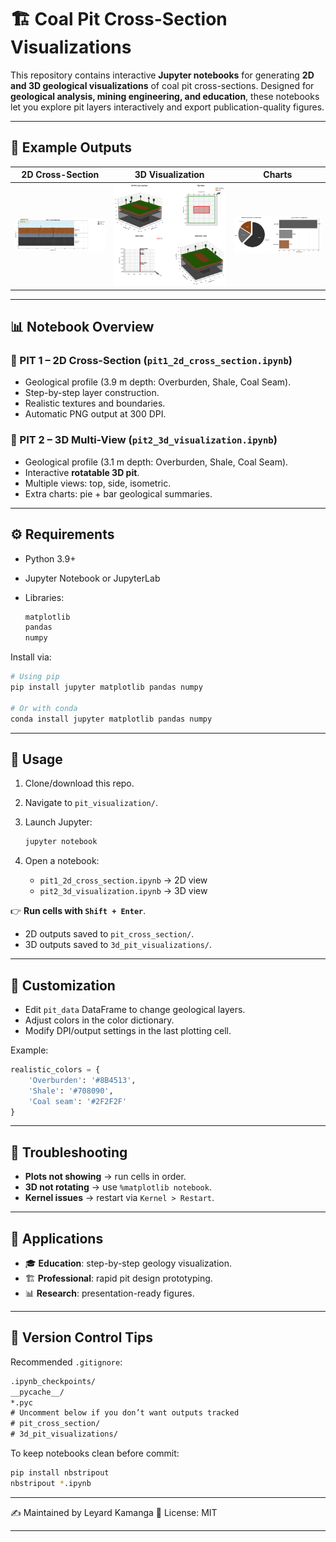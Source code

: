 # 🏗️ Coal Pit Cross-Section Visualizations

This repository contains interactive **Jupyter notebooks** for generating **2D and 3D geological visualizations** of coal pit cross-sections.
Designed for **geological analysis, mining engineering, and education**, these notebooks let you explore pit layers interactively and export publication-quality figures.

---

## 📸 Example Outputs

| 2D Cross-Section                                              | 3D Visualization                                           | Charts                                                 |
| ------------------------------------------------------------- | ---------------------------------------------------------- | ------------------------------------------------------ |
| ![2D Cross Section](pit_cross_section/pit1_cross_section.png) | ![3D View](3d_pit_visualizations/coal_pit_3d_combined.png) | ![Charts](3d_pit_visualizations/geological_charts.png) |

---

## 📊 Notebook Overview

### 🔹 PIT 1 – 2D Cross-Section (`pit1_2d_cross_section.ipynb`)

* Geological profile (3.9 m depth: Overburden, Shale, Coal Seam).
* Step-by-step layer construction.
* Realistic textures and boundaries.
* Automatic PNG output at 300 DPI.

### 🔹 PIT 2 – 3D Multi-View (`pit2_3d_visualization.ipynb`)

* Geological profile (3.1 m depth: Overburden, Shale, Coal Seam).
* Interactive **rotatable 3D pit**.
* Multiple views: top, side, isometric.
* Extra charts: pie + bar geological summaries.

---

## ⚙️ Requirements

* Python 3.9+
* Jupyter Notebook or JupyterLab
* Libraries:

  ```txt
  matplotlib
  pandas
  numpy
  ```

Install via:

```bash
# Using pip
pip install jupyter matplotlib pandas numpy

# Or with conda
conda install jupyter matplotlib pandas numpy
```

---

## 🚀 Usage

1. Clone/download this repo.
2. Navigate to `pit_visualization/`.
3. Launch Jupyter:

   ```bash
   jupyter notebook
   ```
4. Open a notebook:

   * `pit1_2d_cross_section.ipynb` → 2D view
   * `pit2_3d_visualization.ipynb` → 3D view

👉 **Run cells with `Shift + Enter`**.

* 2D outputs saved to `pit_cross_section/`.
* 3D outputs saved to `3d_pit_visualizations/`.

---

## 🎨 Customization

* Edit `pit_data` DataFrame to change geological layers.
* Adjust colors in the color dictionary.
* Modify DPI/output settings in the last plotting cell.

Example:

```python
realistic_colors = {
    'Overburden': '#8B4513',
    'Shale': '#708090',
    'Coal seam': '#2F2F2F'
}
```

---

## 🐛 Troubleshooting

* **Plots not showing** → run cells in order.
* **3D not rotating** → use `%matplotlib notebook`.
* **Kernel issues** → restart via `Kernel > Restart`.

---

## 📘 Applications

* 🎓 **Education**: step-by-step geology visualization.
* 🏗️ **Professional**: rapid pit design prototyping.
* 📊 **Research**: presentation-ready figures.

---

## 🔄 Version Control Tips

Recommended `.gitignore`:

```txt
.ipynb_checkpoints/
__pycache__/
*.pyc
# Uncomment below if you don’t want outputs tracked
# pit_cross_section/
# 3d_pit_visualizations/
```

To keep notebooks clean before commit:

```bash
pip install nbstripout
nbstripout *.ipynb
```

---

✍️ Maintained by Leyard Kamanga
📜 License: MIT 

---